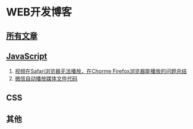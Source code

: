 
# WEB开发博客

## [所有文章](https://github.com/urlzengbin/web-blog/tree/master/issues)


## [JavaScript](https://github.com/urlzengbin/web-blog/labels)

1. [视频在Safari浏览器无法播放，在Chorme Firefox浏览器能播放的问题总结](https://github.com/urlzengbin/web-blog/issues/3)
2. [微信自动播放媒体文件代码](https://github.com/urlzengbin/web-blog/issues/2)

## CSS

## 其他
